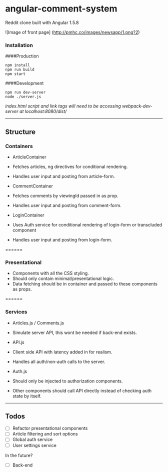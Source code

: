 # angular-comment-system
Reddit clone built with Angular 1.5.8

![Image of front page]
(http://pmhc.co/images/newsapp/1.png?2)

### Installation

####Production
```
npm install
npm run build
npm start
```

####Development
```
npm run dev-server
node ./server.js
```
*index.html script and link tags will need to be accessing webpack-dev-server at localhost:8080/dist/*

____

## Structure


### Containers

- ArticleContainer
 - Fetches articles, ng directives for conditional rendering.
 - Handles user input and posting from article-form.

- CommentContainer
 - Fetches comments by viewingId passed in as prop.
 - Handles user input and posting from comment-form.

- LoginContainer
 - Uses Auth service for conditional rendering of login-form or transcluded component
 - Handles user input and posting from login-form.
 
======
 
### Presentational
- Components with all the CSS styling.
- Should only contain minimal/presentational logic.
- Data fetching should be in container and passed to these components as props.

======

### Services

- Articles.js / Comments.js
 - Simulate server API, this wont be needed if back-end exists.
 
- API.js
 - Client side API with latency added in for realism.
 - Handles all auth/non-auth calls to the server.
 
- Auth.js
 - Should only be injected to authorization components.
 - Other components should call API directly instead of checking auth state by itself.

____

## Todos
 
- [ ] Refactor presentational components
- [ ] Article filtering and sort options
- [ ] Global auth service
- [ ] User settings service

In the future?
- [ ] Back-end
